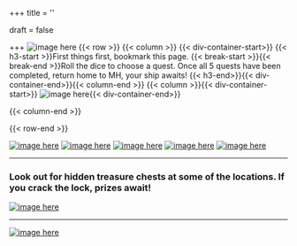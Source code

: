 +++
title = ''

draft = false


+++
![image here](../images/explorer.png#center)
{{< row >}}
{{< column >}}
{{< div-container-start>}} {{< h3-start >}}First things first, bookmark this page. {{< break-start >}}{{< break-end >}}Roll the dice to choose a quest. Once all 5 quests have been completed, return home to MH, your ship awaits! {{< h3-end>}}{{< div-container-end>}}{{< column-end >}}
{{< column >}}{{< div-container-start>}} 
![image here](../images/dice.png#center){{< div-container-end>}}

{{< column-end >}}

{{< row-end >}}

[![image here](../images/explorer-1.png#center)](../explorer-1)
[![image here](../images/explorer-2.png#center)](../explorer-2)
[![image here](../images/explorer-3.png#center)](../explorer-3)
[![image here](../images/explorer-4.png#center)](../explorer-4)
[![image here](../images/explorer-5.png#center)](../explorer-5)

___

### Look out for hidden treasure chests at some of the locations. If you crack the lock, prizes await!
 [![image here](../images/chest-3.png#center)](../easter)

___

[![image here](../images/lost-icon.png#center)](../lost)